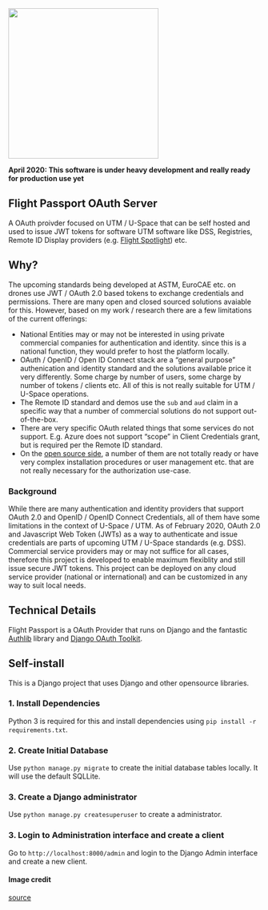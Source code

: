 <img src="https://i.imgur.com/EZPrEEX.png" height="300">


**April 2020: This software is under heavy development and really ready for production use yet**

## Flight Passport OAuth Server

A OAuth proivder focused on UTM / U-Space that can be self hosted and used to issue JWT tokens for software UTM software like DSS, Registries, Remote ID Display providers (e.g. [Flight Spotlight](https://www.github.com/openskies-sh/flight-spotlight)) etc. 


## Why? 

The upcoming standards being developed at ASTM, EuroCAE etc. on drones use JWT / OAuth 2.0 based tokens to exchange credentials and permissions. There are many open and closed sourced solutions avaiable for this. However, based on my work / research there are a few limitations of the current offerings:

- National Entities may or may not be interested in using private commercial companies for authentication and identity. since this is a national function, they would prefer to host the platform locally.
- OAuth / OpenID / Open ID Connect stack are a “general purpose” authenication and identity standard and the solutions available price it very differently. Some charge by number of users, some charge by number of tokens / clients etc. All of this is not really suitable for UTM / U-Space operations.
- The Remote ID standard and demos use the `sub` and `aud` claim in a specific way that a number of commercial solutions do not support out-of-the-box.
- There are very specific OAuth related things that some services do not support. E.g. Azure does not support “scope” in Client Credentials grant, but is required per the Remote ID standard.
- On the [open source side](https://oauth.net/code/), a number of them are not totally ready or have very complex installation procedures or user management etc. that are not really necessary for the authorization use-case.

### Background 

While there are many authentication and identity providers that support OAuth 2.0 and OpenID / OpenID Connect Credentials, all of them have some limitations in the context of U-Space / UTM. As of February 2020, OAuth 2.0 and Javascript Web Token (JWTs) as a way to authenticate and issue credentials are parts of upcoming UTM / U-Space standards (e.g. DSS). Commercial service providers may or may not suffice for all cases, therefore this project is developed to enable maximum flexiblity and still issue secure JWT tokens. This project can be deployed on any cloud service provider (national or international) and can be customized in any way to suit local needs. 

## Technical Details   
Flight Passport is a OAuth Provider that runs on Django and the fantastic [Authlib](https://authlib.org/) library and [Django OAuth Toolkit](https://github.com/jazzband/django-oauth-toolkit). 


## Self-install
This is a Django project that uses Django and other opensource libraries. 

### 1. Install Dependencies

Python 3 is required for this and install dependencies using `pip install -r requirements.txt`.

### 2. Create Initial Database

Use `python manage.py migrate` to create the initial database tables locally. It will use the default SQLLite.

### 3. Create a Django administrator

Use `python manage.py createsuperuser` to create a administrator.

### 3. Login to Administration interface and create a client

Go to `http://localhost:8000/admin` and login to the Django Admin interface and create a new client. 

#### Image credit

[source](https://www.vecteezy.com/free-vector/open)
